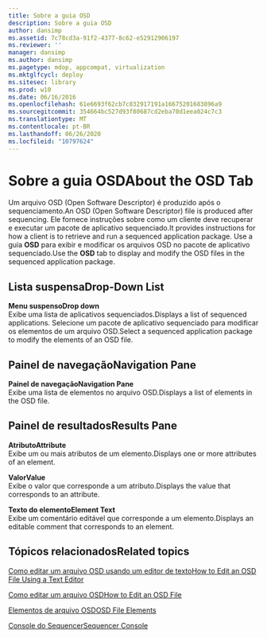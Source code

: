 ```yaml
---
title: Sobre a guia OSD
description: Sobre a guia OSD
author: dansimp
ms.assetid: 7c78cd3a-91f2-4377-8c62-e52912906197
ms.reviewer: ''
manager: dansimp
ms.author: dansimp
ms.pagetype: mdop, appcompat, virtualization
ms.mktglfcycl: deploy
ms.sitesec: library
ms.prod: w10
ms.date: 06/16/2016
ms.openlocfilehash: 61e6693f62cb7c832917191a16675201683896a9
ms.sourcegitcommit: 354664bc527d93f80687cd2eba70d1eea024c7c3
ms.translationtype: MT
ms.contentlocale: pt-BR
ms.lasthandoff: 06/26/2020
ms.locfileid: "10797624"
---
```

# <span data-ttu-id="cf3f2-103">Sobre a guia OSD</span><span class="sxs-lookup"><span data-stu-id="cf3f2-103">About the OSD Tab</span></span>


<span data-ttu-id="cf3f2-104">Um arquivo OSD (Open Software Descriptor) é produzido após o sequenciamento.</span><span class="sxs-lookup"><span data-stu-id="cf3f2-104">An OSD (Open Software Descriptor) file is produced after sequencing.</span></span> <span data-ttu-id="cf3f2-105">Ele fornece instruções sobre como um cliente deve recuperar e executar um pacote de aplicativo sequenciado.</span><span class="sxs-lookup"><span data-stu-id="cf3f2-105">It provides instructions for how a client is to retrieve and run a sequenced application package.</span></span> <span data-ttu-id="cf3f2-106">Use a guia **OSD** para exibir e modificar os arquivos OSD no pacote de aplicativo sequenciado.</span><span class="sxs-lookup"><span data-stu-id="cf3f2-106">Use the **OSD** tab to display and modify the OSD files in the sequenced application package.</span></span>

## <span data-ttu-id="cf3f2-107">Lista suspensa</span><span class="sxs-lookup"><span data-stu-id="cf3f2-107">Drop-Down List</span></span>


<a href="" id="drop-down"></a>**<span data-ttu-id="cf3f2-108">Menu suspenso</span><span class="sxs-lookup"><span data-stu-id="cf3f2-108">Drop down</span></span>**  
<span data-ttu-id="cf3f2-109">Exibe uma lista de aplicativos sequenciados.</span><span class="sxs-lookup"><span data-stu-id="cf3f2-109">Displays a list of sequenced applications.</span></span> <span data-ttu-id="cf3f2-110">Selecione um pacote de aplicativo sequenciado para modificar os elementos de um arquivo OSD.</span><span class="sxs-lookup"><span data-stu-id="cf3f2-110">Select a sequenced application package to modify the elements of an OSD file.</span></span>

## <span data-ttu-id="cf3f2-111">Painel de navegação</span><span class="sxs-lookup"><span data-stu-id="cf3f2-111">Navigation Pane</span></span>


<a href="" id="navigation-pane"></a>**<span data-ttu-id="cf3f2-112">Painel de navegação</span><span class="sxs-lookup"><span data-stu-id="cf3f2-112">Navigation Pane</span></span>**  
<span data-ttu-id="cf3f2-113">Exibe uma lista de elementos no arquivo OSD.</span><span class="sxs-lookup"><span data-stu-id="cf3f2-113">Displays a list of elements in the OSD file.</span></span>

## <span data-ttu-id="cf3f2-114">Painel de resultados</span><span class="sxs-lookup"><span data-stu-id="cf3f2-114">Results Pane</span></span>


<a href="" id="attribute"></a>**<span data-ttu-id="cf3f2-115">Atributo</span><span class="sxs-lookup"><span data-stu-id="cf3f2-115">Attribute</span></span>**  
<span data-ttu-id="cf3f2-116">Exibe um ou mais atributos de um elemento.</span><span class="sxs-lookup"><span data-stu-id="cf3f2-116">Displays one or more attributes of an element.</span></span>

<a href="" id="value"></a>**<span data-ttu-id="cf3f2-117">Valor</span><span class="sxs-lookup"><span data-stu-id="cf3f2-117">Value</span></span>**  
<span data-ttu-id="cf3f2-118">Exibe o valor que corresponde a um atributo.</span><span class="sxs-lookup"><span data-stu-id="cf3f2-118">Displays the value that corresponds to an attribute.</span></span>

<a href="" id="element-text"></a>**<span data-ttu-id="cf3f2-119">Texto do elemento</span><span class="sxs-lookup"><span data-stu-id="cf3f2-119">Element Text</span></span>**  
<span data-ttu-id="cf3f2-120">Exibe um comentário editável que corresponde a um elemento.</span><span class="sxs-lookup"><span data-stu-id="cf3f2-120">Displays an editable comment that corresponds to an element.</span></span>

## <span data-ttu-id="cf3f2-121">Tópicos relacionados</span><span class="sxs-lookup"><span data-stu-id="cf3f2-121">Related topics</span></span>


[<span data-ttu-id="cf3f2-122">Como editar um arquivo OSD usando um editor de texto</span><span class="sxs-lookup"><span data-stu-id="cf3f2-122">How to Edit an OSD File Using a Text Editor</span></span>](how-to-edit-an-osd-file-using-a-text-editor.md)

[<span data-ttu-id="cf3f2-123">Como editar um arquivo OSD</span><span class="sxs-lookup"><span data-stu-id="cf3f2-123">How to Edit an OSD File</span></span>](how-to-edit-an-osd-file.md)

[<span data-ttu-id="cf3f2-124">Elementos de arquivo OSD</span><span class="sxs-lookup"><span data-stu-id="cf3f2-124">OSD File Elements</span></span>](osd-file-elements.md)

[<span data-ttu-id="cf3f2-125">Console do Sequencer</span><span class="sxs-lookup"><span data-stu-id="cf3f2-125">Sequencer Console</span></span>](sequencer-console.md)

 

 





